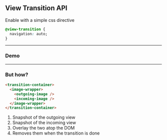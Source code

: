 
<!-- .slide: data-auto-animate -->

## View Transition API

Enable with a simple css directive

```css
@view-transition {
  navigation: auto;
}
```

---

### Demo

<!-- .slide: class="is-lab" -->

---

### But how?

<div class="kc-columns kc-gap2">

```html
<transition-container>
  <image-wrapper>
    <outgoing-image />
    <incoming-image />
  </image-wrapper>
</transition-container>
```

1. Snapshot of the outgoing view
2. Snapshot of the incoming view
3. Overlay the two atop the DOM
4. Removes them when the transition is done

</div>
